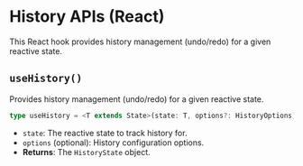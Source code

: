 # History APIs (React)

This React hook provides history management (undo/redo) for a given reactive state.

## `useHistory()`

Provides history management (undo/redo) for a given reactive state.

```typescript
type useHistory = <T extends State>(state: T, options?: HistoryOptions): HistoryState;
```

- `state`: The reactive state to track history for.
- `options` (optional): History configuration options.
- **Returns**: The `HistoryState` object.

